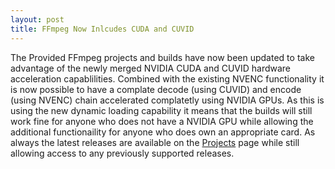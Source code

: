 ```yaml
---
layout: post
title: FFmpeg Now Inlcudes CUDA and CUVID
---
```


The Provided FFmpeg projects and builds have now been updated to take advantage of the newly merged NVIDIA CUDA and CUVID hardware acceleration capablilities. Combined with the existing NVENC functionality it is now possible to have a complate decode (using CUVID) and encode (using NVENC) chain accelerated complatetly using NVIDIA GPUs. As this is using the new dynamic loading capability it means that the builds will still work fine for anyone who does not have a NVIDIA GPU while allowing the additional functionaility for anyone who does own an appropriate card. As always the latest releases are available on the [Projects](/1-projects) page while still allowing access to any previously supported releases.